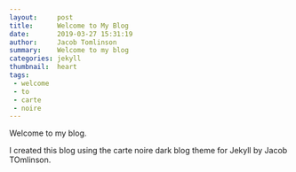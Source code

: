 ```yaml
---
layout:     post
title:      Welcome to My Blog
date:       2019-03-27 15:31:19
author:     Jacob Tomlinson
summary:    Welcome to my blog
categories: jekyll
thumbnail:  heart
tags:
 - welcome
 - to
 - carte
 - noire
---
```


Welcome to my blog.

I created this blog using the carte noire dark blog theme for Jekyll by Jacob TOmlinson.
